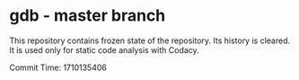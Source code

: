 # gdb - master branch

This repository contains frozen state of the repository.
Its history is cleared. It is used only for static code
analysis with Codacy.

Commit Time: 1710135406
